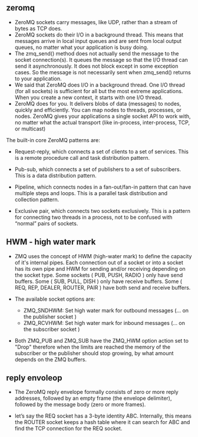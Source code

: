 ## zeromq

- ZeroMQ sockets carry messages, like UDP, rather than a stream of bytes as TCP does.
- ZeroMQ sockets do their I/O in a background thread. This means that messages arrive in local input queues and are sent from local output queues, no matter what your application is busy doing.
- The zmq_send() method does not actually send the message to the socket connection(s). It queues the message so that the I/O thread can send it asynchronously. It does not block except in some exception cases. So the message is not necessarily sent when zmq_send() returns to your application.
- We said that ZeroMQ does I/O in a background thread. One I/O thread (for all sockets) is sufficient for all but the most extreme applications. When you create a new context, it starts with one I/O thread.
- ZeroMQ does for you. It delivers blobs of data (messages) to nodes, quickly and efficiently. You can map nodes to threads, processes, or nodes. ZeroMQ gives your applications a single socket API to work with, no matter what the actual transport (like in-process, inter-process, TCP, or multicast)

The built-in core ZeroMQ patterns are:

- Request-reply, which connects a set of clients to a set of services. This is a remote procedure call and task distribution pattern.

- Pub-sub, which connects a set of publishers to a set of subscribers. This is a data distribution pattern.

- Pipeline, which connects nodes in a fan-out/fan-in pattern that can have multiple steps and loops. This is a parallel task distribution and collection pattern.

- Exclusive pair, which connects two sockets exclusively. This is a pattern for connecting two threads in a process, not to be confused with “normal” pairs of sockets.


## HWM - high water mark
- ZMQ uses the concept of HWM (high-water mark) to define the capacity of it's internal pipes. Each connection out of a socket or into a socket has its own pipe and HWM for sending and/or receiving depending on the socket type. Some sockets ( PUB, PUSH, RADIO ) only have send buffers. Some ( SUB, PULL, DISH ) only have receive buffers. Some ( REQ, REP, DEALER, ROUTER, PAIR ) have both send and receive buffers.

- The available socket options are:

  - ZMQ_SNDHWM: Set high water mark for outbound messages (... on the publisher socket )
   - ZMQ_RCVHWM: Set high water mark for inbound messages (... on the subscriber socket )
- Both ZMQ_PUB and ZMQ_SUB have the ZMQ_HWM option action set to "Drop" therefore when the limits are reached the memory of the subscriber or the publisher should stop growing, by what amount depends on the ZMQ buffers.


## reply envoleop
- The ZeroMQ reply envelope formally consists of zero or more reply addresses, followed by an empty frame (the envelope delimiter), followed by the message body (zero or more frames).


-  let’s say the REQ socket has a 3-byte identity ABC. Internally, this means the ROUTER socket keeps a hash table where it can search for ABC and find the TCP connection for the REQ socket.
